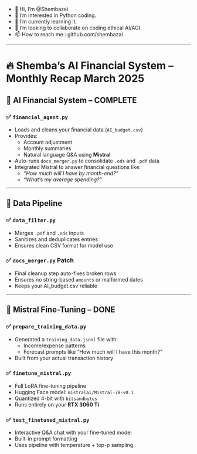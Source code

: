 - 👋 Hi, I’m @Shembazai
- 👀 I’m interested in Python coding.
- 🌱 I’m currently learning it.
- 💞️ I’m looking to collaborate on coding ethical AI/AGI.
- 📫 How to reach me : github.com/shembazai

---

# 🔥 Shemba’s AI Financial System – Monthly Recap March 2025

## 🧠 AI Financial System – COMPLETE

### ✅ `financial_agent.py`
- Loads and cleans your financial data (`AI_budget.csv`)
- Provides:
  - Account adjustment
  - Monthly summaries
  - Natural language Q&A using **Mistral**
- Auto-runs `docs_merger.py` to consolidate `.ods` and `.pdf` data
- Integrated Mistral to answer financial questions like:
  - _“How much will I have by month-end?”_
  - _“What’s my average spending?”_

---

## 🧼 Data Pipeline

### ✅ `data_filter.py`
- Merges `.pdf` and `.ods` inputs
- Sanitizes and deduplicates entries
- Ensures clean CSV format for model use

### ✅ `docs_merger.py` Patch
- Final cleanup step auto-fixes broken rows
- Ensures no string-based `amounts` or malformed dates
- Keeps your AI_budget.csv reliable

---

## 🧠 Mistral Fine-Tuning – DONE

### ✅ `prepare_training_data.py`
- Generated a `training_data.jsonl` file with:
  - Income/expense patterns
  - Forecast prompts like “How much will I have this month?”
- Built from your actual transaction history

### ✅ `finetune_mistral.py`
- Full LoRA fine-tuning pipeline
- Hugging Face model: `mistralai/Mistral-7B-v0.1`
- Quantized 4-bit with `bitsandbytes`
- Runs entirely on your **RTX 3060 Ti**


### ✅ `test_finetuned_mistral.py`
- Interactive Q&A chat with your fine-tuned model
- Built-in prompt formatting
- Uses pipeline with temperature + top-p sampling






<!---
Shembazai/Shembazai is a ✨ special ✨ repository because its `README.md` (this file) appears on your GitHub profile.
You can click the Preview link to take a look at your changes.
--->
